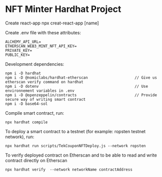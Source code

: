 # NFT Minter Hardhat Project

Create react-app npx creat-react-app [name]

Create .env file with these attributes:
```shell
ALCHEMY_API_URL=
ETHERSCAN_WEB3_MINT_NFT_API_KEY=
PRIVATE_KEY=
PUBLIC_KEY=
```

Development dependencies:
```shell
npm i -D hardhat
npm i -D @nomiclabs/hardhat-etherscan                     // Give us etherscan verify command on hardhat
npm i -D dotenv                                           // Use environnement variables in .env
npm i -D @openzeppelin/contracts                          // Provide secure way of writing smart contract
npm i -D base64-sol
```
Compile smart contract, run:
```shell
npx hardhat compile
```

To deploy a smart contract to a testnet (for example: ropsten testnet network), run: 
```shell
npx hardhat run scripts/TekCouponNFTDeploy.js --network ropsten
```

To verify deployed contract on Etherscan and to be able to read and write contract directly on Etherscan
```shell
npx hardhat verify  --network networkName contractAddress
```
